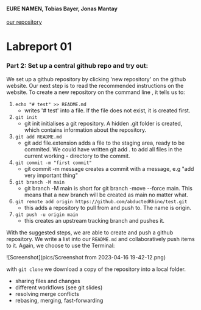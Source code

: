 #### EURE NAMEN, Tobias Bayer, Jonas Mantay

[our repository](https://github.com/mantayjon/info03_lab01)

# Labreport 01

### Part 2: Set up a central github repo and try out:	

We set up a github repository by clicking 'new repository' on the github website.
Our next step is to read the recommended instructions on the website. To create a new repository on the command line , it tells us to:

1. `echo "# test" >> README.md`
    - writes '# test' into a file. If the file does not exist, it is created first.
2. `git init`
    - git init initialises a git repository. A hidden .git folder is created, which contains information about the repository.
3. `git add README.md`
    - git add file.extension adds a file to the staging area, ready to be commited. We could have written git add . to add all files in the current working     - directory to the commit.
4. `git commit -m "first commit"`
    - git commit -m message creates a commit with a message, e.g "add very important thing"
5. `git branch -M main`
    - git branch -M main is short for git branch -move --force main. This means that a new branch will be created as main no matter what.
6. `git remote add origin https://github.com/abductedRhino/test.git`
    - this adds a repository to pull from and push to. The name is origin.
7. `git push -u origin main`
    - this creates an upstream tracking branch and pushes it.
    
With the suggested steps, we are able to create and push a github repository. We write a list into our `README.md` and collaboratively push items to it. Again, we choose to use the Terminal: 

![Screenshot](pics/Screenshot from 2023-04-16 19-42-12.png)

with `git clone` we download a copy of the repository into a local folder.

* sharing files and changes
* different workflows (see git slides)
* resolving merge conflicts
* rebasing, merging, fast-forwarding

